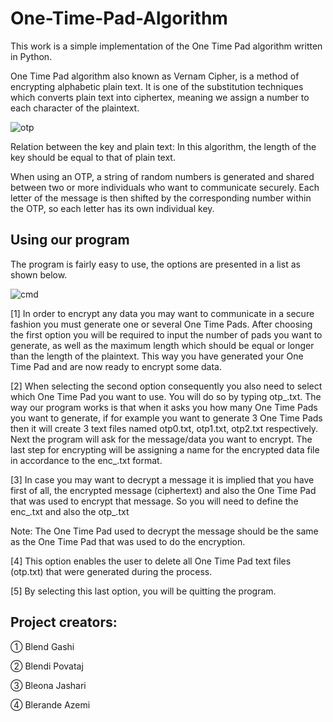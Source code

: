 # One-Time-Pad-Algorithm
This work is a simple implementation of the One Time Pad algorithm written in Python.

One Time Pad algorithm also known as Vernam Cipher, is a method of encrypting alphabetic plain text. It is one of the substitution techniques which converts plain text into ciphertex, meaning we assign a number to each character of the plaintext.

![otp](https://user-images.githubusercontent.com/93947087/163680487-bb76cffa-424c-49be-8fa9-69996b6b7fc6.png)

Relation between the key and plain text: 
In this algorithm, the length of the key should be equal to that of plain text.

When using an OTP, a string of random numbers is generated and shared between two or more individuals who want to communicate securely. Each letter of the message is then shifted by the corresponding number within the OTP, so each letter has its own individual key.

## Using our program
The program is fairly easy to use, the options are presented in a list as shown below.

![cmd](https://user-images.githubusercontent.com/93947087/163680750-65f740d9-bca9-4642-8752-2980596ccde4.PNG)


[1] In order to encrypt any data you may want to communicate in a secure fashion you must generate one or several One Time Pads. After choosing the first option you will be required to input the number of pads you want to generate, as well as the maximum length which should be equal or longer than the length of the plaintext.
This way you have generated your One Time Pad and are now ready to encrypt some data.

[2] When selecting the second option consequently you also need to select which One Time Pad you want to use. You will do so by typing otp_.txt.
The way our program works is that when it asks you how many One Time Pads you want to generate, if for example you want to generate 3 One Time Pads then it will create 3 text files named otp0.txt, otp1.txt, otp2.txt respectively. 
Next the program will ask for the message/data you want to encrypt.
The last step for encrypting will be assigning a name for the encrypted data file in accordance to the enc_.txt format.

[3] In case you may want to decrypt a message it is implied that you have first of all, the encrypted message (ciphertext) and also the One Time Pad that was used to encrypt that message. So you will need to define the enc_.txt and also the otp_.txt

Note: The One Time Pad used to decrypt the message should be the same as the One Time Pad that was used to do the encryption.

[4] This option enables the user to delete all One Time Pad text files (otp.txt) that were generated during the process.

[5] By selecting this last option, you will be quitting the program.

## Project creators:
① Blend Gashi

② Blendi Povataj

③ Bleona Jashari

④ Blerande Azemi
